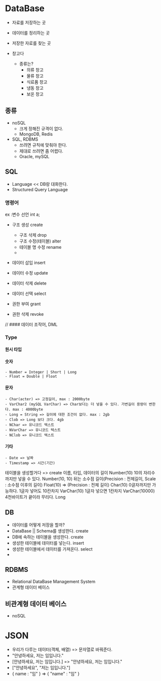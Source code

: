 # DataBase
- 자료를 저장하는 곳
- 데이터를 정리하는 곳
- 저장한 자료를 찾는 곳

- 창고다
  - 종류는?
    - 의류 창고
    - 물류 창고
    - 식료품 창고
    - 냉동 창고
    - 보온 창고
## 종류
  - noSQL
    - 크게 정해진 규격이 없다.
    - MongoDB, Redis
  - SQL, RDBMS
    - 쓰려면 규칙에 맞춰야 한다.
    - 제대로 쓰려면 좀 어렵다.
    - Oracle, mySQL
    
## SQL
  - Language << DB랑 대화한다.
  - Structured Query Language

### 명령어
ex :변수 선언 int a;
  - 구조 생성 create
    - 구조 삭제 drop
    - 구조 수정(테이블) alter
    - 테이블 명 수정 rename
    -  
  
  - 데이터 삽입 insert
  - 데이터 수정 update
  - 데이터 삭제 delete
  - 데이터 선택 select  
  
  - 권한 부여 grant
  - 권한 삭제 revoke  
  
// #### 데이터 조작어, DML

### Type
  #### 원시 타입
  #### 숫자
    - Number = Integer | Short | Long
    - Float = Double | Float
  #### 문자
    - Char(acter) => 고정길이, max : 2000byte
    - VarChar2 (mySQL VarChar) => Char보다는 더 넣을 수 있다. 가변길이 용량이 변한다. max : 4000byte
    - Long = String => 길이에 대한 조건이 없다. max : 2gb
    - Clob => Long 보다 크다. 4gb
    - NChar => 유니코드 텍스트
    - NVarChar => 유니코드 텍스트    
    - NClob => 유니코드 텍스트
    
  #### 기타
    - Date => 날짜
    - Timestamp => 시간(기간)
  
테이블을 생성할거다 => create
이름, 타입, 데이터의 길이
Number(10) 10의 자리수까지만 넣을 수 있다. Number(10, 10) 뒤는 소수점 길이(Precision : 전체길이, Scale : 소수점 이후의 길이)
Float(10) => (Precision : 전체 길이)
Char(10) 0글자까지만 가능하다. 1글자 넣어도 10칸차지
VarChar(10) 1글자 넣으면 1칸차지
VarChar(10000) 4천바이트가 끝이라 무리다.
Long
   
  
## DB
 - 데이터를 어떻게 저장을 할까?
 - DataBase || Schema를 생성한다. create
 - DB에 속하는 테이블을 생성한다. create
 - 생성한 테이블에 데이터를 넣는다. insert
 - 생성한 테이블에서 데이터를 가져온다. select
 - 

## RDBMS
  - Relational DataBase Management System
  - 관계형 데이터 베이스
  
## 비관계형 데이터 베이스
  - noSQL
  
# JSON
  - 우리가 다루는 데이터(객체, 배열) => 문자열로 바꿔준다.
  - "안녕하세요, 저는 임입니다."
  - [안녕하세요, 저는 임입니다.] => "안녕하세요, 저는 임입니다."
  - ["안녕하세요", "저는 임입니다."]
  - { name : "임" } => { "name" : "임" }
  
